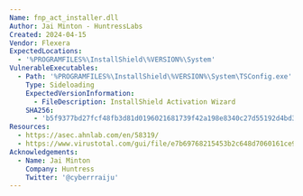 ```yaml
---
Name: fnp_act_installer.dll
Author: Jai Minton - HuntressLabs
Created: 2024-04-15
Vendor: Flexera
ExpectedLocations:
  - '%PROGRAMFILES%\InstallShield\%VERSION%\System'
VulnerableExecutables:
  - Path: '%PROGRAMFILES%\InstallShield\%VERSION%\System\TSConfig.exe'
    Type: Sideloading
    ExpectedVersionInformation:
      - FileDescription: InstallShield Activation Wizard
    SHA256:
      - 'b5f9377bd27fcf48fb3d81d0196021681739f42a198e8340c27d55192d4bd3ac'
Resources:
  - https://asec.ahnlab.com/en/58319/
  - https://www.virustotal.com/gui/file/e7b69768215453b2c648d7060161ce9b9eaf1ace631eb2ac11b60a7195e2263e
Acknowledgements:
  - Name: Jai Minton
    Company: Huntress
    Twitter: '@cyberrraiju'
---
```


